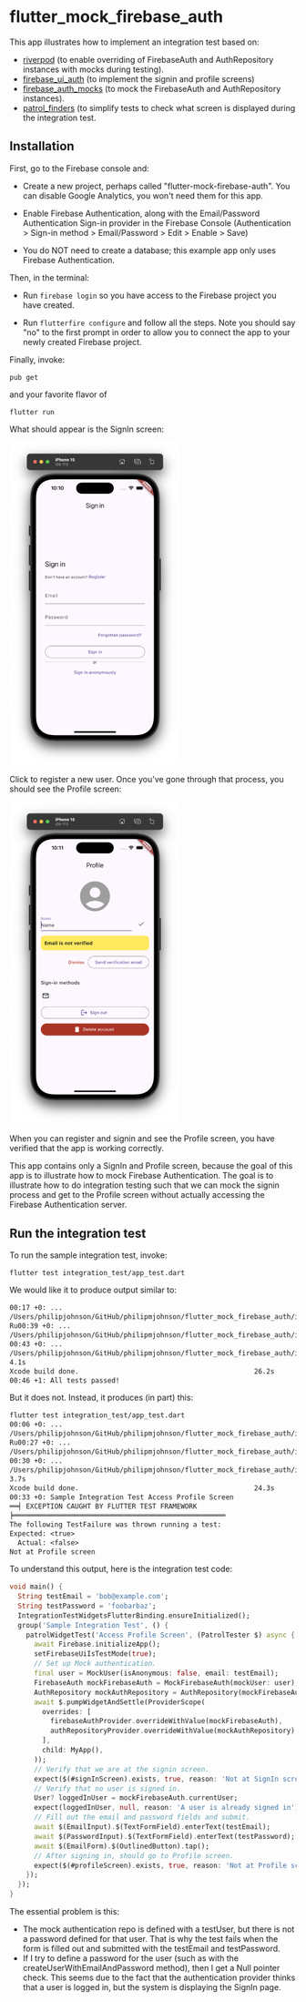 # flutter_mock_firebase_auth

This app illustrates how to implement an integration test based on:
* [riverpod](https://pub.dev/packages/flutter_riverpod) (to enable overriding of FirebaseAuth and AuthRepository instances with mocks during testing).
* [firebase_ui_auth](https://pub.dev/packages/firebase_ui_auth) (to implement the signin and profile screens)
* [firebase_auth_mocks](https://pub.dev/packages/firebase_auth_mocks) (to mock the FirebaseAuth and AuthRepository instances).
* [patrol_finders](https://pub.dev/packages/patrol_finders) (to simplify tests to check what screen is displayed during the integration test.

## Installation

First, go to the Firebase console and:

* Create a new project, perhaps called "flutter-mock-firebase-auth". You can disable Google Analytics, you won't need them for this app.

* Enable Firebase Authentication, along with the Email/Password Authentication Sign-in provider in the Firebase Console (Authentication > Sign-in method > Email/Password > Edit > Enable > Save)

* You do NOT need to create a database; this example app only uses Firebase Authentication.

Then, in the terminal:

* Run `firebase login` so you have access to the Firebase project you have created.

* Run `flutterfire configure` and follow all the steps. Note you should say "no" to the first prompt in order to allow you to connect the app to  your newly created Firebase project.

Finally, invoke:

```
pub get
```

and your favorite flavor of

```
flutter run
```

What should appear is the SignIn screen:

<img width="300px" src="signin-screen.png">

Click to register a new user. Once you've gone through that process, you should see the  Profile screen:

<img width="300px" src="profile-screen.png">

When you can register and signin and see the Profile screen, you have verified that the app is working correctly. 

This app contains only a SignIn and Profile screen, because the goal of this app is to illustrate how to mock Firebase Authentication. The goal is to illustrate how to do integration testing such that we can mock the signin process and get to the Profile screen without actually accessing the Firebase Authentication server.

## Run the integration test

To run the sample integration test, invoke:
```
flutter test integration_test/app_test.dart
```

We would like it to produce output similar to:
```
00:17 +0: ... /Users/philipjohnson/GitHub/philipmjohnson/flutter_mock_firebase_auth/integration_test/app_test.dart              
Ru00:39 +0: ... /Users/philipjohnson/GitHub/philipmjohnson/flutter_mock_firebase_auth/integration_test/app_test.dart               
00:43 +0: ... /Users/philipjohnson/GitHub/philipmjohnson/flutter_mock_firebase_auth/integration_test/app_test.dart           4.1s
Xcode build done.                                           26.2s
00:46 +1: All tests passed!       
```

But it does not. Instead, it produces (in part) this:

```
flutter test integration_test/app_test.dart
00:06 +0: ... /Users/philipjohnson/GitHub/philipmjohnson/flutter_mock_firebase_auth/integration_test/app_test.dart              Ru00:27 +0: ... /Users/philipjohnson/GitHub/philipmjohnson/flutter_mock_firebase_auth/integration_test/app_test.dart               
00:30 +0: ... /Users/philipjohnson/GitHub/philipmjohnson/flutter_mock_firebase_auth/integration_test/app_test.dart           3.7s
Xcode build done.                                           24.3s
00:33 +0: Sample Integration Test Access Profile Screen                                                                          
══╡ EXCEPTION CAUGHT BY FLUTTER TEST FRAMEWORK ╞════════════════════════════════════════════════════
The following TestFailure was thrown running a test:
Expected: <true>
  Actual: <false>
Not at Profile screen
```

To understand this output, here is the integration test code:

```dart
void main() {
  String testEmail = 'bob@example.com';
  String testPassword = 'foobarbaz';
  IntegrationTestWidgetsFlutterBinding.ensureInitialized();
  group('Sample Integration Test', () {
    patrolWidgetTest('Access Profile Screen', (PatrolTester $) async {
      await Firebase.initializeApp();
      setFirebaseUiIsTestMode(true);
      // Set up Mock authentication.
      final user = MockUser(isAnonymous: false, email: testEmail);
      FirebaseAuth mockFirebaseAuth = MockFirebaseAuth(mockUser: user);
      AuthRepository mockAuthRepository = AuthRepository(mockFirebaseAuth);
      await $.pumpWidgetAndSettle(ProviderScope(
        overrides: [
          firebaseAuthProvider.overrideWithValue(mockFirebaseAuth),
          authRepositoryProvider.overrideWithValue(mockAuthRepository)
        ],
        child: MyApp(),
      ));
      // Verify that we are at the signin screen.
      expect($(#signInScreen).exists, true, reason: 'Not at SignIn screen.');
      // Verify that no user is signed in.
      User? loggedInUser = mockFirebaseAuth.currentUser;
      expect(loggedInUser, null, reason: 'A user is already signed in');
      // Fill out the email and password fields and submit.
      await $(EmailInput).$(TextFormField).enterText(testEmail);
      await $(PasswordInput).$(TextFormField).enterText(testPassword);
      await $(EmailForm).$(OutlinedButton).tap();
      // After signing in, should go to Profile screen.
      expect($(#profileScreen).exists, true, reason: 'Not at Profile screen');
    });
  });
}
```

The essential problem is this:

* The mock authentication repo is defined with a testUser, but there is not a password defined for that user. That is why the test fails when the form is filled out and submitted with the testEmail and testPassword.
* If I try to define a password for the user (such as with the createUserWithEmailAndPassword method), then I get a Null pointer check. This seems due to the fact that the authentication provider thinks that a user is logged in, but the system is displaying the SignIn page. 